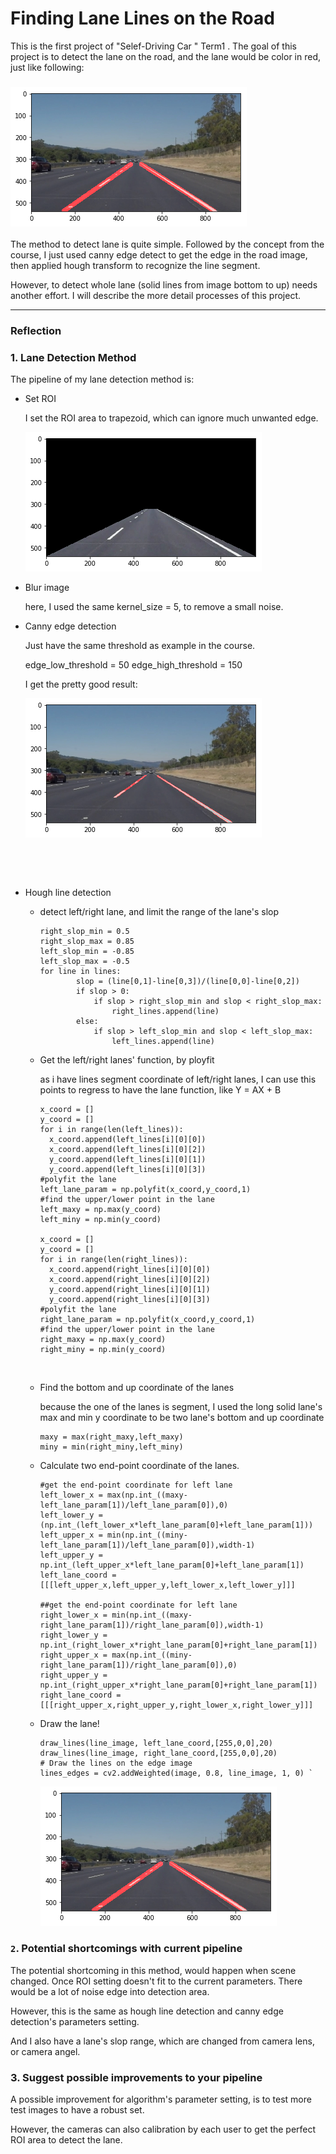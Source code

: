 # **Finding Lane Lines on the Road** 



This is the first project of "Selef-Driving Car " Term1 . The goal of this project is to detect the lane on the road, and the lane would be color in red, just like following:

### ![road_image](my_test_result/solid_2.png )

The method to detect lane is quite simple. Followed by the concept from the course, I just used canny edge detect to get the edge in the road image,  then applied hough transform to recognize the line segment.

However, to detect whole lane (solid lines from image bottom to up) needs another effort. I will describe the more detail processes of this project.

---



### Reflection



### 1. Lane Detection Method

The pipeline of my lane detection method is:

- Set ROI

  I set the ROI area to trapezoid, which can ignore much unwanted edge.

  ![roi](my_test_result/roi.png)

- Blur image

  here, I used the same kernel_size = 5, to remove a small noise.

- Canny edge detection

  Just have the same threshold as example in the course.

  edge_low_threshold = 50
  edge_high_threshold = 150  

  I get the pretty good result:

  ![edge image](my_test_result/segment.png)

  ​

  ​

- Hough line detection

  - detect left/right lane, and limit the range of the lane's slop

        right_slop_min = 0.5
        right_slop_max = 0.85
        left_slop_min = -0.85
        left_slop_max = -0.5
        for line in lines:
                slop = (line[0,1]-line[0,3])/(line[0,0]-line[0,2])
                if slop > 0:
                    if slop > right_slop_min and slop < right_slop_max:
                        right_lines.append(line)
                else:
                    if slop > left_slop_min and slop < left_slop_max:
                        left_lines.append(line)

  - Get the left/right lanes' function, by ployfit 

    as i have lines segment coordinate of left/right lanes, I can use this points to regress to have the lane function, like Y = AX  + B

        x_coord = []
        y_coord = []
        for i in range(len(left_lines)):
          x_coord.append(left_lines[i][0][0])
          x_coord.append(left_lines[i][0][2])
          y_coord.append(left_lines[i][0][1])
          y_coord.append(left_lines[i][0][3])
        #polyfit the lane
        left_lane_param = np.polyfit(x_coord,y_coord,1)
        #find the upper/lower point in the lane
        left_maxy = np.max(y_coord)
        left_miny = np.min(y_coord)
        
        x_coord = []
        y_coord = []
        for i in range(len(right_lines)):
          x_coord.append(right_lines[i][0][0])
          x_coord.append(right_lines[i][0][2])
          y_coord.append(right_lines[i][0][1])
          y_coord.append(right_lines[i][0][3])
        #polyfit the lane
        right_lane_param = np.polyfit(x_coord,y_coord,1)
        #find the upper/lower point in the lane
        right_maxy = np.max(y_coord)
        right_miny = np.min(y_coord)
    ​

  - Find the bottom and up  coordinate of the lanes

    because the one of the lanes is segment,  I used the long solid lane's max and min y coordinate to be two lane's bottom and up coordinate

        maxy = max(right_maxy,left_maxy)
        miny = min(right_miny,left_miny)

  - Calculate two end-point coordinate of the lanes.

        #get the end-point coordinate for left lane
        left_lower_x = max(np.int_((maxy-left_lane_param[1])/left_lane_param[0]),0)
        left_lower_y = (np.int_(left_lower_x*left_lane_param[0]+left_lane_param[1]))
        left_upper_x = min(np.int_((miny-left_lane_param[1])/left_lane_param[0]),width-1)
        left_upper_y = np.int_(left_upper_x*left_lane_param[0]+left_lane_param[1])
        left_lane_coord = [[[left_upper_x,left_upper_y,left_lower_x,left_lower_y]]]
        
        ##get the end-point coordinate for left lane
        right_lower_x = min(np.int_((maxy-right_lane_param[1])/right_lane_param[0]),width-1)
        right_lower_y = np.int_(right_lower_x*right_lane_param[0]+right_lane_param[1])
        right_upper_x = max(np.int_((miny-right_lane_param[1])/right_lane_param[0]),0)
        right_upper_y = np.int_(right_upper_x*right_lane_param[0]+right_lane_param[1])
        right_lane_coord = [[[right_upper_x,right_upper_y,right_lower_x,right_lower_y]]]

  - Draw the lane! 

        draw_lines(line_image, left_lane_coord,[255,0,0],20)
        draw_lines(line_image, right_lane_coord,[255,0,0],20)
        # Draw the lines on the edge image
        lines_edges = cv2.addWeighted(image, 0.8, line_image, 1, 0) `
    ![lane image](my_test_result/solid_2.png)

### `2`. Potential shortcomings with  current pipeline

The potential shortcoming in this method, would happen when scene changed. Once ROI setting doesn't fit to the current parameters. There would be a lot of noise edge into detection area. 

However, this is the same as hough line detection and canny edge detection's parameters setting.

And I also have a lane's slop range, which are changed from camera lens, or camera angel. 


### 3. Suggest possible improvements to your pipeline

A possible improvement for algorithm's parameter setting, is to test more test images to have a robust set.

However, the cameras can also calibration by each user to  get the perfect ROI area to detect the lane. 


